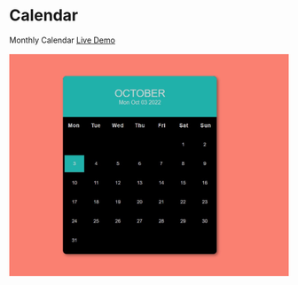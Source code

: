 # Calendar
Monthly Calendar
<a href="https://akki4feb95.github.io/Calendar/">Live Demo</a>
<br>
<br>
<img src="calendar.jpg" alt="Demo">
